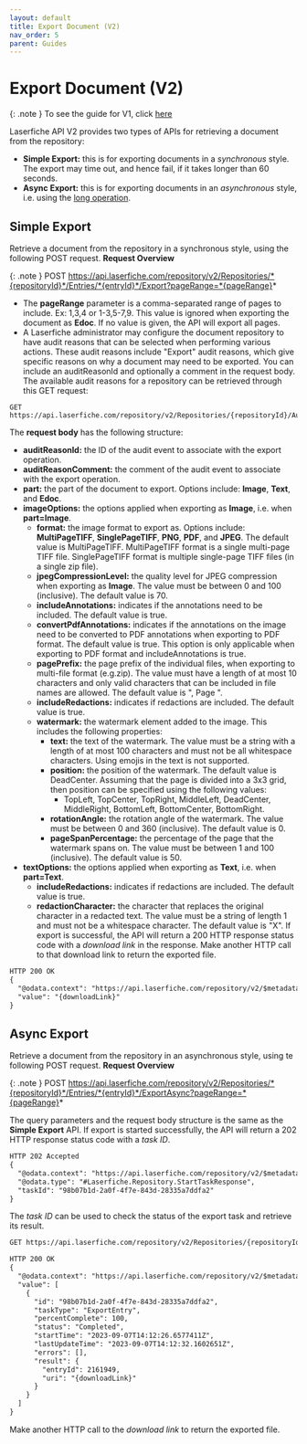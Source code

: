 ```yaml
---
layout: default
title: Export Document (V2)
nav_order: 5
parent: Guides
---
```

<!--Copyright (c) Laserfiche.
Licensed under the MIT License. See LICENSE in the project root for license information.-->

# Export Document (V2)

{: .note }
To see the guide for V1, click [here](../guide_exporting-documents.html)

Laserfiche API V2 provides two types of APIs for retrieving a document from the repository:
  - **Simple Export:** this is for exporting documents in a *synchronous* style. The export may time out, and hence fail, if it takes longer than 60 seconds.
  - **Async Export:** this is for exporting documents in an *asynchronous* style, i.e. using the [long operation](guide_long-operations-v2.html).

## Simple Export
Retrieve a document from the repository in a synchronous style, using the following POST request.
**Request Overview**


{: .note }
POST https://api.laserfiche.com/repository/v2/Repositories/*{repositoryId}*/Entries/*{entryId}*/Export?pageRange=*{pageRange}*

- The **pageRange** parameter is a comma-separated range of pages to include. Ex: 1,3,4 or 1-3,5-7,9. This value is ignored when exporting the document as **Edoc**. If no value is given, the API will export all pages.
- A Laserfiche administrator may configure the document repository to have audit reasons that can be selected when performing various actions. These audit reasons include "Export" audit reasons, which give specific reasons on why a document may need to be exported. You can include an auditReasonId and optionally a comment in the request body. The available audit reasons for a repository can be retrieved through this GET request: 
```
GET https://api.laserfiche.com/repository/v2/Repositories/{repositoryId}/AuditReasons
```
The **request body** has the following structure:
  - **auditReasonId:** the ID of the audit event to associate with the export operation.
  - **auditReasonComment:** the comment of the audit event to associate with the export operation.
  - **part:** the part of the document to export. Options include: **Image**, **Text**, and **Edoc**.
  - **imageOptions:** the options applied when exporting as **Image**, i.e. when **part=Image**.
    - **format:** the image format to export as. Options include: **MultiPageTIFF**, **SinglePageTIFF**, **PNG**, **PDF**, and **JPEG**. The default value is MultiPageTIFF. MultiPageTIFF format is a single multi-page TIFF file. SinglePageTIFF format is multiple single-page TIFF files (in a single zip file).
    - **jpegCompressionLevel:** the quality level for JPEG compression when exporting as **Image**. The value must be between 0 and 100 (inclusive). The default value is 70.
    - **includeAnnotations:** indicates if the annotations need to be included. The default value is true.
    - **convertPdfAnnotations:** indicates if the annotations on the image need to be converted to PDF annotations when exporting to PDF format. The default value is true. This option is only applicable when exporting to PDF format and includeAnnotations is true.
    - **pagePrefix:** the page prefix of the individual files, when exporting to multi-file format (e.g.zip). The value must have a length of at most 10 characters and only valid characters that can be included in file names are allowed. The default value is ", Page ".
    - **includeRedactions:** indicates if redactions are included. The default value is true.
    - **watermark:** the watermark element added to the image. This includes the following properties:
      - **text:** the text of the watermark. The value must be a string with a length of at most 100 characters and must not be all whitespace characters. Using emojis in the text is not supported.
      - **position:** the position of the watermark. The default value is DeadCenter. Assuming that the page is divided into a 3x3 grid, then position can be specified using the following values:
        - TopLeft, TopCenter, TopRight, MiddleLeft, DeadCenter, MiddleRight, BottomLeft, BottomCenter, BottomRight.
      - **rotationAngle:** the rotation angle of the watermark. The value must be between 0 and 360 (inclusive). The default value is 0.
      - **pageSpanPercentage:** the percentage of the page that the watermark spans on. The value must be between 1 and 100 (inclusive). The default value is 50.
  - **textOptions:** the options applied when exporting as **Text**, i.e. when **part=Text**.
    - **includeRedactions:** indicates if redactions are included. The default value is true.
    - **redactionCharacter:** the character that replaces the original character in a redacted text. The value must be a string of length 1 and must not be a whitespace character. The default value is "X".
If export is successful, the API will return a 200 HTTP response status code with a *download link* in the response. Make another HTTP call to that download link to return the exported file.

```xml
HTTP 200 OK
{
  "@odata.context": "https://api.laserfiche.com/repository/v2/$metadata#Repositories('r-abc123')/entries(2161949)/Export",
  "value": "{downloadLink}"
}
```
## Async Export
Retrieve a document from the repository in an asynchronous style, using te following POST request.
**Request Overview**


{: .note }
POST https://api.laserfiche.com/repository/v2/Repositories/*{repositoryId}*/Entries/*{entryId}*/ExportAsync?pageRange=*{pageRange}*

The query parameters and the request body structure is the same as the **Simple Export** API.
If export is started successfully, the API will return a 202 HTTP response status code with a *task ID*.

```xml
HTTP 202 Accepted
{
  "@odata.context": "https://api.laserfiche.com/repository/v2/$metadata#Repositories('r-abc123')/entries(2161949)/ExportAsync",
  "@odata.type": "#Laserfiche.Repository.StartTaskResponse",
  "taskId": "98b07b1d-2a0f-4f7e-843d-28335a7ddfa2"
}
```
The *task ID* can be used to check the status of the export task and retrieve its result.
```xml
GET https://api.laserfiche.com/repository/v2/Repositories/{repositoryId}/Tasks?taskIds={taskId}
```

```xml
HTTP 200 OK
{
  "@odata.context": "https://api.laserfiche.com/repository/v2/$metadata#Tasks",
  "value": [
    {
      "id": "98b07b1d-2a0f-4f7e-843d-28335a7ddfa2",
      "taskType": "ExportEntry",
      "percentComplete": 100,
      "status": "Completed",
      "startTime": "2023-09-07T14:12:26.6577411Z",
      "lastUpdateTime": "2023-09-07T14:12:32.1602651Z",
      "errors": [],
      "result": {
        "entryId": 2161949,
        "uri": "{downloadLink}"
      }
    }
  ]
}
```
Make another HTTP call to the *download link* to return the exported file.